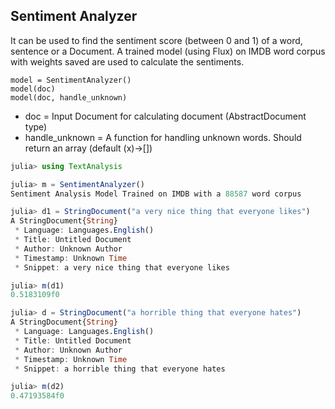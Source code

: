 ## Sentiment Analyzer

It can be used to find the sentiment score (between 0 and 1) of a word, sentence or a Document.
A trained model (using Flux) on IMDB word corpus with weights saved are used to calculate the sentiments.

    model = SentimentAnalyzer()
    model(doc)
    model(doc, handle_unknown)

*  doc              = Input Document for calculating document (AbstractDocument type)
*  handle_unknown   = A function for handling unknown words. Should return an array (default (x)->[])

```julia
julia> using TextAnalysis

julia> m = SentimentAnalyzer()
Sentiment Analysis Model Trained on IMDB with a 88587 word corpus

julia> d1 = StringDocument("a very nice thing that everyone likes")
A StringDocument{String}
 * Language: Languages.English()
 * Title: Untitled Document
 * Author: Unknown Author
 * Timestamp: Unknown Time
 * Snippet: a very nice thing that everyone likes

julia> m(d1)
0.5183109f0

julia> d = StringDocument("a horrible thing that everyone hates")
A StringDocument{String}
 * Language: Languages.English()
 * Title: Untitled Document
 * Author: Unknown Author
 * Timestamp: Unknown Time
 * Snippet: a horrible thing that everyone hates

julia> m(d2)
0.47193584f0

```
